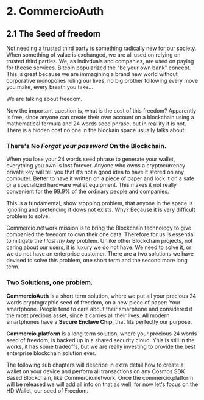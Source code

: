 # 2. CommercioAuth

## 2.1 The Seed of freedom

Not needing a trusted third party is something radically new for our society. When something of value is exchanged, we are all used on relying on trusted third parties. We, as indivduals and companies, are used on paying for theese services. Bitcoin popularized the "be your own bank" concept. This is great because we are immagining a brand new world without corporative monopolies ruling our lives, no big brother following every move you make, every breath you take...

We are talking about freedom.

Now the important question is, what is the cost of this freedom? Apparently is free, since anyone can create their own account on a blockchain using a mathematical formula and 24 words seed phrase, but in reallity it is not. There is a hidden cost no one in the blockain space usually talks about:

### There's No _Forgot your password_ On the Blockchain. 


When you lose your 24 words seed phrase to generate your wallet, everything you own is lost forever. Anyone who owns a cryptocurrency private key will tell you that it’s not a good idea to have it stored on any computer. Better to have it written on a piece of paper and lock it on a safe or a specialized hardware wallet equipment.  This makes it not really convenient for the 99.9% of the ordinary people and companies. 

This is a fundamental, show stopping problem, that anyone in the space is ignoring and pretending it dows not exists. Why? Because it is very difficult problem to solve. 

Commercio.network mission is to bring the Blockchain technology to give companied the freedom to own their one data. Therefore for us is essential to mitigate the _I lost my key_ problem. Unlike other Blockchain projects, not caring about our users, it is luxury we do not have. We need to solve it, or we do not have an enterprise customer. There are a two solutions we have devised to solve this problem, one short term and the second more long term.

### Two Solutions, one problem.

**CommercioAuth** is a short term solution, where we put all your precious 24 words cryptographic seed of freedom, on a new piece of paper: Your smartphone. People tend to care about their smarphone and considered it the most precious asset, since it carries all their lives. All modern smartphones have a **Secure Enclave Chip**, that fits perfectly our purpose. 

**Commercio.platform** is a long term solution, where your precious 24 words seed of freedom, is backed up in a shared security cloud. Yhis is still in the works, it has some tradeoffs, but we are really investing to provide the best enterprise blockchain solution ever.

The following sub chapters will describe in extra detail how to create a wallet on your device and perform all transactions on any Cosmos SDK Based Blockchain, like Commercio.network.  Once the commercio.platform will be released we will add all info on that as well, for now let's focus on the HD Wallet, our seed of Freedom.









